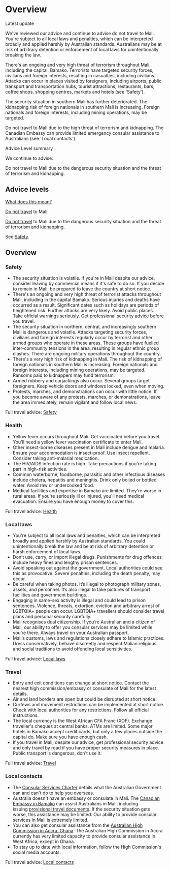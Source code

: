 # Overview

Latest update

We've reviewed our advice and continue to advise do not travel to Mali. You're subject to all local laws and penalties, which can be interpreted broadly and applied harshly by Australian standards. Australians may be at risk of arbitrary detention or enforcement of local laws for unintentionally breaking the law.  
  
There's an ongoing and very high threat of terrorism throughout Mali, including the capital, Bamako. Terrorists have targeted security forces, civilians and foreign interests, resulting in casualties, including civilians. Attacks can occur in places visited by foreigners, including airports, public transport and transportation hubs, tourist attractions, restaurants, bars, coffee shops, shopping centres, markets and hotels (see 'Safety').  
  
The security situation in southern Mali has further deteriorated. The kidnapping risk of foreign nationals in southern Mali is increasing. Foreign nationals and foreign interests, including mining operations, may be targeted.  
  
Do not travel to Mali due to the high threat of terrorism and kidnapping. The Canadian Embassy can provide limited emergency consular assistance to Australians (see 'Local contacts').

Advice Level summary

We continue to advise:

Do not travel to Mali due to the dangerous security situation and the threat of terrorism and kidnapping.

## Advice levels

[What does this mean?](/before-you-go/travel-advice-explained/)

[Do not travel](/node/33) to Mali.

[Do not travel](/node/33) to Mali due to the dangerous security situation and the threat of terrorism and kidnapping.

See [Safety](#safety).

## Overview

### Safety

* The security situation is volatile. If you're in Mali despite our advice, consider leaving by commercial means if it's safe to do so. If you decide to remain in Mali, be prepared to leave the country at short notice.
* There's an ongoing and very high threat of terrorist attacks throughout Mali, including in the capital Bamako. Serious injuries and deaths have occurred as a result. Significant dates such as holidays are periods of heightened risk. Further attacks are very likely. Avoid public places. Take official warnings seriously. Get professional security advice before you travel.
* The security situation in northern, central, and increasingly southern Mali is dangerous and volatile. Attacks targeting security forces, civilians and foreign interests regularly occur by terrorist and other armed groups who operate in these areas. These groups have fuelled inter-community tensions in the area, resulting in regular ethnic group clashes. There are ongoing military operations throughout the country.
* There's a very high risk of kidnapping in Mali. The risk of kidnapping of foreign nationals in southern Mali is increasing. Foreign nationals and foreign interests, including mining operations, may be targeted. Ransoms paid to kidnappers may fund terrorism.
* Armed robbery and carjackings also occur. Several groups target foreigners. Keep vehicle doors and windows locked, even when moving.
* Protests, marches, and demonstrations can occur with little notice. If you become aware of any protests, marches, or demonstrations, leave the area immediately, remain vigilant and follow local news.

Full travel advice: [Safety](#safety)

### Health

* Yellow fever occurs throughout Mali. Get vaccinated before you travel. You'll need a yellow fever vaccination certificate to enter Mali.
* Other insect-borne diseases present in Mali include dengue and malaria. Ensure your accommodation is insect-proof. Use insect repellent. Consider taking anti-malarial medication.
* The HIV/AIDS infection rate is high. Take precautions if you're taking part in high-risk activities.
* Common waterborne, foodborne, parasitic and other infectious diseases include cholera, hepatitis and meningitis. Drink only boiled or bottled water. Avoid raw or undercooked food.
* Medical facilities and expertise in Bamako are limited. They're worse in rural areas. If you're seriously ill or injured, you'll need medical evacuation. Ensure you have enough money to cover this.

Full travel advice: [Health](#health)

### Local laws

* You're subject to all local laws and penalties, which can be interpreted broadly and applied harshly by Australian standards. You could unintentionally break the law and be at risk of arbitrary detention or harsh enforcement of local laws.
* Don’t use, carry, or import illegal drugs. Punishments for drug offences include heavy fines and lengthy prison sentences.
* Avoid speaking out against the government. Local authorities could see this as provocative. Severe penalties, including the death penalty, may occur.
* Be careful when taking photos. It’s illegal to photograph military zones, assets, and personnel. It’s also illegal to take pictures of transport facilities and government buildings.
* Engaging in same-sex activity is illegal and could lead to prison sentences. Violence, threats, extortion, eviction and arbitrary arrest of LGBTQIA+ people can occur. LGBTQIA+ travellers should consider travel plans and personal security carefully.
* Mali recognises dual citizenship. If you’re Australian and a citizen of Mali, our ability to offer you consular services may be limited while you’re there. Always travel on your Australian passport.
* Mali’s customs, laws and regulations closely adhere to Islamic practices. Dress conservatively, behave discreetly and respect Malian religious and social traditions to avoid offending local sensitivities.

Full travel advice: [Local laws](#local-laws)

### Travel

* Entry and exit conditions can change at short notice. Contact the nearest high commission/embassy or consulate of Mali for the latest details.
* Air and land borders are open but could be disrupted at short notice.
* Curfews and movement restrictions can be implemented at short notice. Check with local authorities for any restrictions. Follow all official instructions.
* The local currency is the West African CFA Franc (XOF). Exchange traveller's cheques at central banks. ATMs are limited. Some major hotels in Bamako accept credit cards, but only a few places outside the capital do. Make sure you have enough cash.
* If you travel in Mali, despite our advice, get professional security advice and only travel by road if you have proper security measures in place. Public transport is dangerous, don't use it.

Full travel advice: [Travel](#travel)

### Local contacts

* The [Consular Services Charter](https://www.smartraveller.gov.au/node/46) details what the Australian Government can and can't do to help you overseas.
* Australia doesn't have an embassy or consulate in Mali. The [Canadian Embassy in Bamako](https://www.international.gc.ca/country-pays/mali/bamako.aspx?lang=eng) can assist Australians in Mali, including issuing [provisional travel documents](https://www.passports.gov.au/travel-related-documents). If the security situation gets worse, this assistance may be limited. Our ability to provide consular services in Mali is extremely limited.
* You can also get consular assistance from the [Australian High Commission in Accra, Ghana](http://www.ghana.highcommission.gov.au/). The Australian High Commission in Accra currently has very limited capacity to provide consular assistance in West Africa, except in Ghana.
* To stay up to date with local information, follow the High Commission's social media accounts.

Full travel advice: [Local contacts](#local-contacts)